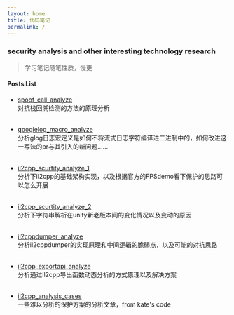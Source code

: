 ```yaml
---
layout: home
title: 代码笔记
permalink: /
---
```


### security analysis and other interesting technology research
> 学习笔记随笔性质，慢更

#### Posts List
- [spoof_call_analyze](https://lstaroth.github.io/2023-03-03-spoof_call_analyze.html)  
对抗栈回溯检测的方法的原理分析<br><br>

- [googlelog_macro_analyze](https://lstaroth.github.io/2023-03-04-Googlelog_macro_analyze.html)  
分析glog日志宏定义是如何不将流式日志字符编译进二进制中的，如何改进这一写法的pr与其引入的新问题......<br><br>

- [il2cpp_scurtity_analyze_1](https://lstaroth.github.io/2023-03-05-il2cpp_scurtity_analyze_1.html)  
分析下il2cpp的基础架构实现，以及根据官方的FPSdemo看下保护的思路可以怎么开展<br><br>

- [il2cpp_scurtity_analyze_2](https://lstaroth.github.io/2023-03-05-il2cpp_scurtity_analyze_2.html)  
分析下字符串解析在unity新老版本间的变化情况以及变动的原因<br><br>

- [il2cppdumper_analyze](https://lstaroth.github.io/2023-03-05-il2cppdumper_analyze.html)  
分析il2cppdumper的实现原理和中间逻辑的脆弱点，以及可能的对抗思路<br><br>

- [il2cpp_exportapi_analyze](https://lstaroth.github.io/2023-03-06-il2cpp_exportapi_analyze.html)  
分析通过il2cpp导出函数动态分析的方式原理以及解决方案<br><br>

- [il2cpp_analysis_cases](https://lstaroth.github.io/2023-03-09-il2cpp_analysis_cases.html)  
一些难以分析的保护方案的分析文章，from kate's code<br><br>
